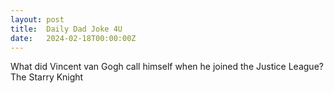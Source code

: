```yaml
---
layout: post
title:  Daily Dad Joke 4U
date:   2024-02-18T00:00:00Z
---
```

What did Vincent van Gogh call himself when he joined the Justice League? The Starry Knight
